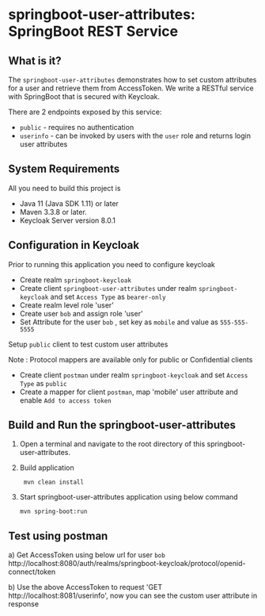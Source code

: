 springboot-user-attributes: SpringBoot REST Service
====================================================

What is it?
-----------

The `springboot-user-attributes` demonstrates how to set custom attributes for a user
and retrieve them from AccessToken. We write a RESTful service with SpringBoot 
that is secured with <span>Keycloak</span>.

There are 2 endpoints exposed by this service:

* `public` - requires no authentication
* `userinfo` - can be invoked by users with the `user` role and returns login user attributes 


System Requirements
-------------------

All you need to build this project is 

* Java 11 (Java SDK 1.11) or later 
*  Maven 3.3.8 or later.
*  Keycloak Server version 8.0.1

Configuration in <span>Keycloak</span>
--------------------------------------

Prior to running this application you need to configure keycloak

*  Create realm `springboot-keycloak`
*  Create client `springboot-user-attributes` under realm `springboot-keycloak` and set `Access Type` as `bearer-only`
*  Create realm level role 'user'
*  Create user `bob` and assign role 'user'
*  Set Attribute for the user `bob` , set key as `mobile` and value as `555-555-5555`

 Setup `public` client to test custom user attributes

 Note : Protocol mappers are available only for public or Confidential clients

 *  Create client `postman` under realm `springboot-keycloak` and set `Access Type` as `public`
 *  Create a mapper for client `postman`, map 'mobile' user attribute and enable `Add to access token`


Build and Run the springboot-user-attributes
--------------------------------------------

1. Open a terminal and navigate to the root directory of this springboot-user-attributes.

2. Build application
   ```
    mvn clean install
    ```
2. Start springboot-user-attributes application using below command

   ````
   mvn spring-boot:run

   ````


 Test using postman
 ------------------

 a) Get AccessToken using below url for user `bob`
    http://localhost:8080/auth/realms/springboot-keycloak/protocol/openid-connect/token
    
 b) Use the above AccessToken to request  'GET http://localhost:8081/userinfo', now you can see the custom user attribute in response

